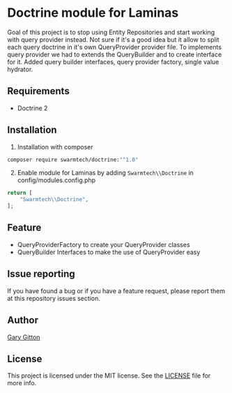 # Doctrine module for Laminas

Goal of this project is to stop using Entity Repositories and start working with query provider instead. Not sure if
it's a good idea but it allow to split each query doctrine in it's own QueryProvider provider file. 
To implements query provider we had to extends the QueryBuilder and to create interface for it.
Added query builder interfaces, query provider factory, single value hydrator.

## Requirements
- Doctrine 2

## Installation
1. Installation with composer
```bash
composer require swarmtech/doctrine:"^1.0"
```

2. Enable module for Laminas by adding `Swarmtech\\Doctrine` in config/modules.config.php
```php
return [
    "Swarmtech\\Doctrine",
];
```

## Feature
* QueryProviderFactory to create your QueryProvider classes
* QueryBuilder Interfaces to make the use of QueryProvider easy

## Issue reporting
If you have found a bug or if you have a feature request, please report them at this repository issues section.

## Author
[Gary Gitton](https://github.com/garygitton)

## License
This project is licensed under the MIT license. 
See the [LICENSE](https://github.com/swarmtech/doctrine/blob/master/LICENSE) file for more info.

